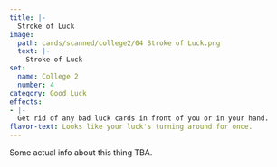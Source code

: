 ```yaml
---
title: |-
  Stroke of Luck
image: 
  path: cards/scanned/college2/04 Stroke of Luck.png
  text: |-
    Stroke of Luck
set:
  name: College 2
  number: 4
category: Good Luck
effects: 
- |-
  Get rid of any bad luck cards in front of you or in your hand.
flavor-text: Looks like your luck's turning around for once.
---
```

Some actual info about this thing TBA.
